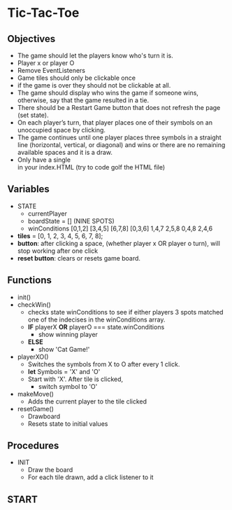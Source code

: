 # Tic-Tac-Toe

## Objectives
* The game should let the players know who's turn it is.
* Player x or player O
* Remove EventListeners
* Game tiles should only be clickable once
* if the game is over they should not be clickable at all.
* The game should display who wins the game if someone wins, otherwise, say that the game resulted in a tie.
* There should be a Restart Game button that does not refresh the page (set state).
* On each player’s turn, that player places one of their symbols on an unoccupied space by clicking.
* The game continues until one player places three symbols in a straight line (horizontal, vertical, or diagonal) and wins or there are no remaining available spaces and it is a draw.
* Only have a single <div id="app"></div> in your index.HTML (try to code golf the HTML file)


## Variables
* STATE 
	- currentPlayer
	- boardState = [] (NINE SPOTS)
	- winConditions
		[0,1,2]
		[3,4,5]
		[6,7,8]
	[0,3,6]
		1,4,7
		2,5,8
		0,4,8
		2,4,6
* **tiles** = [0, 1, 2, 3, 4, 5, 6, 7, 8];
* **button**: after clicking a space, (whether player x OR player o turn), will stop working after one click
* **reset button**: clears or resets game board. 

## Functions
- init()
- checkWin()
    - checks state winConditions to see if either players 3 spots matched one of the indecises in the winConditions array. 
    * **IF** playerX **OR** playerO === state.winConditions
        * show winning player
    * **ELSE** 
        * show 'Cat Game!'
- playerXO()
    - Switches the symbols from X to O after every 1 click.
    - **let** Symbols = 'X' and 'O'
    - Start with 'X'. After tile is clicked,
        - switch symbol to 'O' 
- makeMove()
    * Adds the current player to the tile clicked
- resetGame()
    * Drawboard
    - Resets state to initial values
## Procedures

- INIT
	* Draw the board
	* For each tile drawn, add a click listener to it

## START
